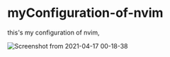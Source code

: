# myConfiguration-of-nvim
this's my configuration of nvim, 

![Screenshot from 2021-04-17 00-18-38](https://user-images.githubusercontent.com/55346618/115098609-e8252e80-9f6b-11eb-8097-7d0c8eb5dbc6.png)
